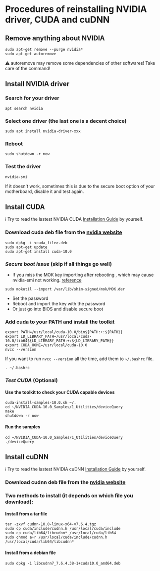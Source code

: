 Procedures of reinstalling NVIDIA driver, CUDA and cuDNN
===
## Remove anything about NVIDIA
```
sudo apt-get remove --purge nvidia*
sudo apt-get autoremove
```
:warning: autoremove may remove some dependencies of other softwares! Take care of the command!

## Install NVIDIA driver
### Search for your driver
```
apt search nvidia
```
### Select one driver (the last one is a decent choice)
```
sudo apt install nvidia-driver-xxx
```
### Reboot
```
sudo shutdown -r now
```
### Test the driver
```
nvidia-smi
```

If it doesn't work, sometimes this is due to the secure boot option of your motherboard, disable it and test again.

## Install CUDA
:information_source: Try to read the lastest NVIDIA CUDA [Installation Guide](https://docs.nvidia.com/cuda/cuda-installation-guide-linux/) by yourself.
### Download cuda deb file from the [nvidia website](https://developer.nvidia.com/cuda-toolkit-archive)
```
sudo dpkg -i <cuda_file>.deb
sudo apt-get update
sudo apt-get install cuda-10.0
```
### *Secure boot issue* (skip if all things go well)
+ If you miss the MOK key importing after rebooting , which may cause nvidia-smi not working. [reference](https://askubuntu.com/questions/1122855/mok-manager-nvidia-driver-issue-after-cuda-install)
```
sudo mokutil --import /var/lib/shim-signed/mok/MOK.der
```
+ Set the password
+ Reboot and import the key with the password
+ Or just go into BIOS and disable secure boot
### Add cuda to your PATH and install the toolkit
```
export PATH=/usr/local/cuda-10.0/bin${PATH:+:${PATH}}
export LD_LIBRARY_PATH=/usr/local/cuda-10.0/lib64${LD_LIBRARY_PATH:+:${LD_LIBRARY_PATH}}
export CUDA_HOME=/usr/local/cuda-10.0
nvcc --version
```
If you want to run `nvcc --version` all the time, add them to `~/.bashrc` file.
```
. ~/.bashrc
```
### *Test CUDA* (Optional)
#### Use the toolkit to check your CUDA capable devices
```
cuda-install-samples-10.0.sh ~/.
cd ~/NVIDIA_CUDA-10.0_Samples/1_Utilities/deviceQuery
make
shutdown -r now
```
#### Run the samples
```
cd ~/NVIDIA_CUDA-10.0_Samples/1_Utilities/deviceQuery
./deviceQuery
```

## Install cuDNN
:information_source: Try to read the lastest NVIDIA cuDNN [Installation Guide](https://docs.nvidia.com/deeplearning/sdk/cudnn-install/index.html) by yourself.
### Download cudnn deb file from the [nvidia website](https://developer.nvidia.com/rdp/cudnn-download)
### Two methods to install (it depends on which file you download):
#### Install from a tar file
```
tar -zxvf cudnn-10.0-linux-x64-v7.6.4.tgz
sudo cp cuda/include/cudnn.h /usr/local/cuda/include
sudo cp cuda/lib64/libcudnn* /usr/local/cuda/lib64
sudo chmod a+r /usr/local/cuda/include/cudnn.h /usr/local/cuda/lib64/libcudnn*
```
#### Install from a debian file
```
sudo dpkg -i libcudnn7_7.6.4.38-1+cuda10.0_amd64.deb
```
